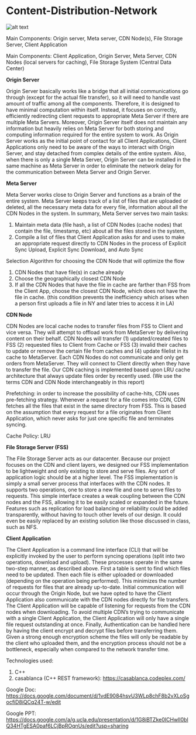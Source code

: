 # Content-Distribution-Network

![alt text](https://camo.githubusercontent.com/deaa7f4d92755300dbf9c4b045a25fbfa321c5c8/68747470733a2f2f6431623130626d6c76716162636f2e636c6f756466726f6e742e6e65742f6174746163682f693564337238326d3163303564702f686331686b6c723576377975392f6937626e756c78326565366e2f63733138387069632e706e67)

Main Components: Origin server, Meta server, CDN Node(s), File Storage Server, Client Application

Main Components: Client Application, Origin Server, Meta Server, CDN Nodes (local servers for caching), File Storage System (Central Data Center)

**Origin Server**

Origin Server basically works like a bridge that all initial communications go through (except for the actual file transfer), so it will need to handle vast amount of traffic among all the components. Therefore, it is designed to have minimal computation within itself. Instead, it focuses on correctly, efficiently redirecting client requests to appropriate Meta Server if there are multiple Meta Servers. Moreover, Origin Server itself does not maintain any information but heavily relies on Meta Server for both storing and computing information required for the entire system to work. As Origin Server works as the initial point of contact for all Client Applications, Client Applications only need to be aware of the ways to interact with Origin Server, and stay detached from complex details of the entire system. Also, when there is only a single Meta Server, Origin Server can be installed in the same machine as Meta Server in order to eliminate the network delay for the communication between Meta Server and Origin Server.

**Meta Server**

Meta Server works close to Origin Server and functions as a brain of the entire system. Meta Server keeps track of a list of files that are uploaded or deleted, all the necessary meta data for every file, information about all the CDN Nodes in the system. 
In summary, Meta Server serves two main tasks: 
1) Maintain meta data (file hash, a list of CDN Nodes (cache nodes) that contain the file, timestamp, etc) about all the files stored in the system, 
2) Compile a list of files that Client Application asks for and uses to make an appropriate request directly to CDN Nodes in the process of Explicit Sync Upload, Explicit Sync Download, and Auto Sync

Selection Algorithm for choosing the CDN Node that will optimize the flow
1. CDN Nodes that have file(s) in cache already
2. Choose the geographically closest CDN Node
3. If all the CDN Nodes that have the file in cache are farther than FSS from the Client App, choose the closest CDN Node, which does not have the file in cache.
(this condition prevents the inefficiency which arises when a person first uploads a file in NY and later tries to access it in LA)

**CDN Node**

CDN Nodes are local cache nodes to transfer files from FSS to Client and vice versa. They will attempt to offload work from MetaServer by delivering content on their behalf. CDN Nodes will transfer (1) updated/created files to FSS (2) requested files to Client from Cache or FSS (3) invalid their caches to update or remove the certain file from caches and (4) update filelist in its cache to MetaServer. Each CDN Nodes do not communicate and only get orders from MetaServer. They will connect to Client directly when they have to transfer the file. Our CDN caching is implemented based upon LRU cache architecture that always update files order by recently used. (We use the terms CDN and CDN Node interchangeably in this report)

Prefetching: in order to increase the possibility of cache-hits, CDN uses pre-fetching strategy. Whenever a request for a file comes into CDN, CDN fetches all the files that exist in the same directory from FSS. This is based on the assumption that every request for a file originates from Client Application, which never asks for just one specific file and terminates syncing.

Cache Policy: LRU

**File Storage Server (FSS)**

The File Storage Server acts as our datacenter. Because our project focuses on the CDN and client layers, we designed our FSS implementation to be lightweight and only existing to store and serve files. Any sort of application logic should be at a higher level. The FSS implementation is simply a small server process that interfaces with the CDN nodes. It supports two operations, one to store a new file and one to serve files to requests. This simple interface creates a weak coupling between the CDN nodes and the FSS, allowing it to be easily scaled or expanded in the future. Features such as replication for load balancing or reliability could be added transparently, without having to touch other levels of our design. It could even be easily replaced by an existing solution like those discussed in class, such as NFS.

**Client Application**

The Client Application is a command line interface (CLI) that will be explicitly invoked by the user to perform syncing operations (split into two operations, download and upload). These processes operate in the same two-step manner, as described above. First a table is sent to find which files need to be updated. Then each file is either uploaded or downloaded (depending on the operation being performed). This minimizes the number of requests for files that are already up-to-date. Initial communication will occur through the Origin Node, but we have opted to have the Client Application also communicate with the CDN nodes directly for file transfers. The Client Application will be capable of listening for requests from the CDN nodes when downloading. To avoid multiple CDN’s trying to communicate with a single Client Application, the Client Application will only have a single file request outstanding at once. Finally, Authentication can be handled here by having the client encrypt and decrypt files before transferring them. Given a strong enough encryption scheme the files will only be readable by the client who uploaded them, and the encryption process should not be a bottleneck, especially when compared to the network transfer time.


Technologies used:

1. C++
2. casablanca (C++ REST framework): https://casablanca.codeplex.com/

Google Doc: https://docs.google.com/document/d/1vdE9084hsvU3WLp8chF8b2vXLoSgocfiD8iQCq24T-w/edit

Google PPT: https://docs.google.com/a/g.ucla.edu/presentation/d/1G8iBTZke0ICHwlI0blQ34HTgESA0paf6LCjBpROqnUs/edit?usp=sharing
